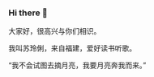 ### Hi there 👋

<!--
**Suxll/Suxll** is a ✨ _special_ ✨ repository because its `README.md` (this file) appears on your GitHub profile.

Here are some ideas to get you started:

- 🔭 I’m currently working on ...
- 🌱 I’m currently learning ...
- 👯 I’m looking to collaborate on ...
- 🤔 I’m looking for help with ...
- 💬 Ask me about ...
- 📫 How to reach me: ...
- 😄 Pronouns: ...
- ⚡ Fun fact: ...
-->
大家好，很高兴与你们相识。

我叫苏玲俐，来自福建，爱好读书听歌。

“我不会试图去摘月亮，我要月亮奔我而来。”
